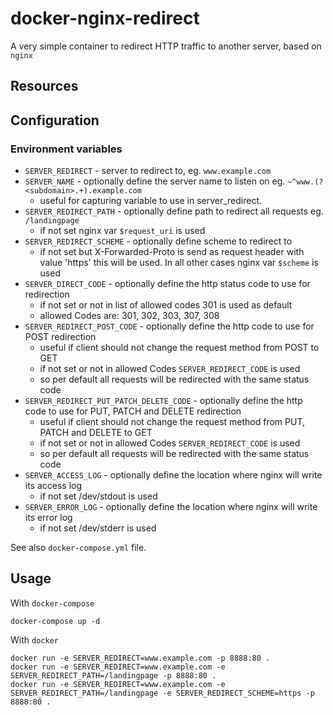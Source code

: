 # docker-nginx-redirect

A very simple container to redirect HTTP traffic to another server, based on `nginx`

## Resources

## Configuration

### Environment variables

- `SERVER_REDIRECT` - server to redirect to, eg. `www.example.com`
- `SERVER_NAME` - optionally define the server name to listen on eg. `~^www.(?<subdomain>.+).example.com`
   - useful for capturing variable to use in server_redirect. 
- `SERVER_REDIRECT_PATH` - optionally define path to redirect all requests eg. `/landingpage`
   - if not set nginx var `$request_uri` is used
- `SERVER_REDIRECT_SCHEME` - optionally define scheme to redirect to 
   - if not set but X-Forwarded-Proto is send as request header with value 'https' this will be used. 
     In all other cases nginx var `$scheme` is used
- `SERVER_DIRECT_CODE` - optionally define the http status code to use for redirection
   - if not set or not in list of allowed codes 301 is used as default
   - allowed Codes are: 301, 302, 303, 307, 308
 - `SERVER_REDIRECT_POST_CODE` - optionally define the http code to use for POST redirection
    - useful if client should not change the request method from POST to GET
    - if not set or not in allowed Codes `SERVER_REDIRECT_CODE` is used
    - so per default all requests will be redirected with the same status code
 - `SERVER_REDIRECT_PUT_PATCH_DELETE_CODE` - optionally define the http code to use for PUT, PATCH and DELETE redirection
    - useful if client should not change the request method from PUT, PATCH and DELETE to GET
    - if not set or not in allowed Codes `SERVER_REDIRECT_CODE` is used
    - so per default all requests will be redirected with the same status code
- `SERVER_ACCESS_LOG` - optionally define the location where nginx will write its access log
   - if not set /dev/stdout is used
- `SERVER_ERROR_LOG` - optionally define the location where nginx will write its error log
   - if not set /dev/stderr is used

See also `docker-compose.yml` file.

## Usage

With `docker-compose`

    docker-compose up -d
    
With `docker`    

    docker run -e SERVER_REDIRECT=www.example.com -p 8888:80 .
    docker run -e SERVER_REDIRECT=www.example.com -e SERVER_REDIRECT_PATH=/landingpage -p 8888:80 .
    docker run -e SERVER_REDIRECT=www.example.com -e SERVER_REDIRECT_PATH=/landingpage -e SERVER_REDIRECT_SCHEME=https -p 8888:80 .

